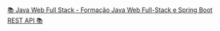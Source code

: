 [📚 Java Web Full Stack  - Formação Java Web Full-Stack e Spring Boot REST API  📚](../master/JavaWebFullStack)
